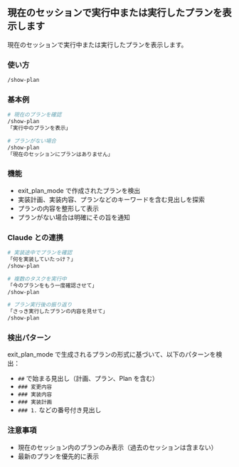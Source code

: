 ## 現在のセッションで実行中または実行したプランを表示します

現在のセッションで実行中または実行したプランを表示します。

### 使い方

```bash
/show-plan
```

### 基本例

```bash
# 現在のプランを確認
/show-plan
「実行中のプランを表示」

# プランがない場合
/show-plan
「現在のセッションにプランはありません」
```

### 機能

- exit_plan_mode で作成されたプランを検出
- 実装計画、実装内容、プランなどのキーワードを含む見出しを探索
- プランの内容を整形して表示
- プランがない場合は明確にその旨を通知

### Claude との連携

```bash
# 実装途中でプランを確認
「何を実装していたっけ？」
/show-plan

# 複数のタスクを実行中
「今のプランをもう一度確認させて」
/show-plan

# プラン実行後の振り返り
「さっき実行したプランの内容を見せて」
/show-plan
```

### 検出パターン

exit_plan_mode で生成されるプランの形式に基づいて、以下のパターンを検出：

- `##` で始まる見出し（計画、プラン、Plan を含む）
- `### 変更内容`
- `### 実装内容`
- `### 実装計画`
- `### 1.` などの番号付き見出し

### 注意事項

- 現在のセッション内のプランのみ表示（過去のセッションは含まない）
- 最新のプランを優先的に表示
